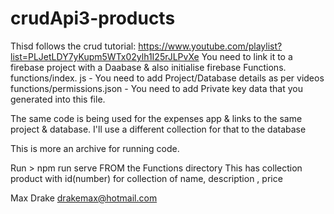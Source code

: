 # crudApi3-products
Thisd follows the crud tutorial: 
https://www.youtube.com/playlist?list=PLJetLDY7yKupm5WTx02ylh1I25rJLPvXe
You need to link it to a firebase project with a Daabase & also initialise firebase Functions. 
functions/index. js - You need to add Project/Database details as per videos
functions/permissions.json - You need to add Private key data that you generated into this file.


The same code is being used for the expenses app & links to the same project & database. 
I'll use a different collection for that to the database

This is more an archive for running code. 

Run > npm run serve FROM the Functions directory
This has collection product  with id(number) for collection of name, description , price

Max Drake 
drakemax@hotmail.com

